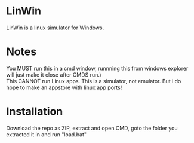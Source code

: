 # LinWin
LinWin is a linux simulator for Windows.






# Notes
You MUST run this in a cmd window, runnning this from windows explorer will just make it close after CMDS run.\  
This CANNOT run Linux apps. This is a simulator, not emulator. But i do hope to make an appstore with linux app ports!

# Installation
Download the repo as ZIP, extract and open CMD, goto the folder you extracted it in and run "load.bat"
